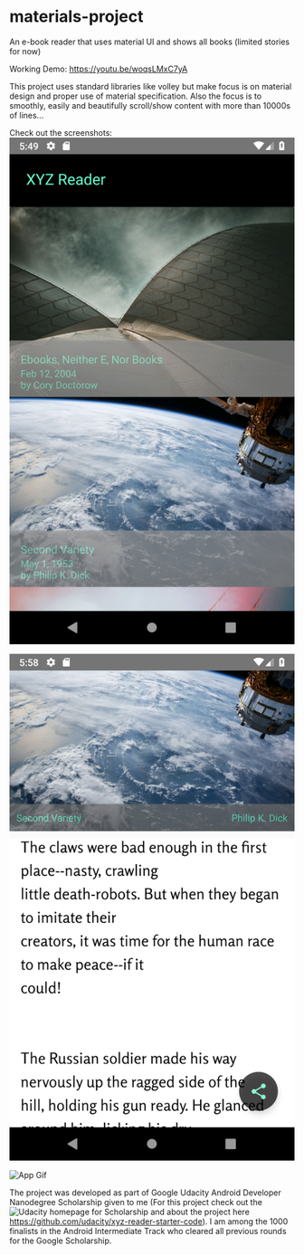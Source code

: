 # materials-project
An e-book reader that uses material UI and shows all books (limited stories for now)

Working Demo: https://youtu.be/woqsLMxC7yA


This project uses standard libraries like volley but make focus is on material design and proper use of material specification. 
Also the focus is to smoothly, easily and beautifully scroll/show content with more than 10000s of lines...

Check out the screenshots:
![MainActivity - Home Screen](https://github.com/aman-alam11/materials-project/blob/master/Screenshots/Home.png)

![Story Details](https://github.com/aman-alam11/materials-project/blob/master/Screenshots/2.png)

![App Gif](https://github.com/aman-alam11/materials-project/blob/master/Screenshots/materialapp.gif)

The project was developed as part of Google Udacity Android Developer Nanodegree Scholarship given to me (For this project check out the ![Udacity homepage for Scholarship](https://www.udacity.com/grow-with-google) and about the project here https://github.com/udacity/xyz-reader-starter-code). I am among the 1000 finalists in the Android Intermediate Track who cleared all previous rounds for the Google Scholarship.

